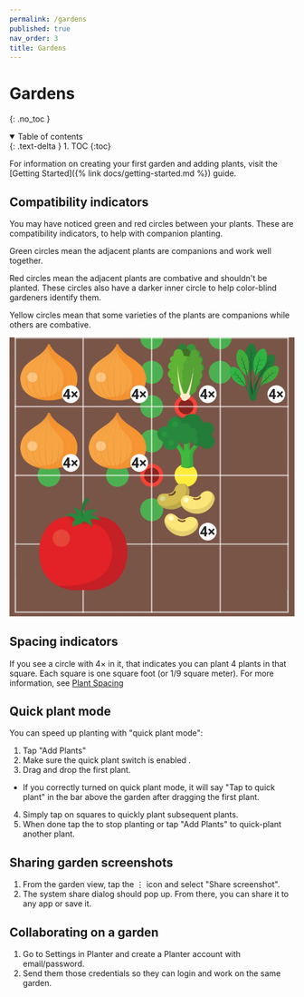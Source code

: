 ```yaml
---
permalink: /gardens
published: true
nav_order: 3
title: Gardens
---
```


# Gardens
{: .no_toc }

<details open markdown="block">
  <summary>
    Table of contents
  </summary>
  {: .text-delta }
1. TOC
{:toc}
</details>

For information on creating your first garden and adding plants, visit the [Getting Started]({% link docs/getting-started.md %}) guide.

## Compatibility indicators

You may have noticed green and red circles between your plants. These are compatibility indicators, to help with companion planting.

Green circles mean the adjacent plants are companions and work well together.

Red circles mean the adjacent plants are combative and shouldn't be planted. These circles also have a darker inner circle to help color-blind gardeners identify them.

Yellow circles mean that some varieties of the plants are companions while others are combative.

<img src="../images/compatibility.webp" max-width="100%">

## Spacing indicators

If you see a circle with 4× in it, that indicates you can plant 4 plants in that square. Each square is one square foot (or 1/9 square meter). For more information, see [Plant Spacing](https://info.planter.garden/plants#spacing)

## Quick plant mode

You can speed up planting with "quick plant mode":

1. Tap "Add Plants"
2. Make sure the quick plant switch is enabled <span class="iconify" data-icon="mdi-checkboxes-marked-circle-outline"></span>.
3. Drag and drop the first plant.
  - If you correctly turned on quick plant mode, it will say "Tap to quick plant" in the bar above the garden after dragging the first plant.
4. Simply tap on squares to quickly plant subsequent plants.
5. When done tap the <span class="iconify" data-icon="mdi-close"></span> to stop planting or tap "Add Plants" to quick-plant another plant.

## Sharing garden screenshots

1. From the garden view, tap the ⋮ icon and select "Share screenshot". 
2. The system share dialog should pop up. From there, you can share it to any app or save it.

## Collaborating on a garden

1. Go to Settings in Planter and create a Planter account with email/password.
2. Send them those credentials so they can login and work on the same garden.